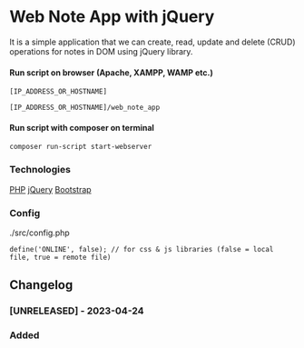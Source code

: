 # Web Note App with jQuery

It is a simple application that we can create, read, update and delete (CRUD) operations for notes in DOM using jQuery library.

#### Run script on browser (Apache, XAMPP, WAMP etc.)
```
[IP_ADDRESS_OR_HOSTNAME]
```

```
[IP_ADDRESS_OR_HOSTNAME]/web_note_app
```

#### Run script with composer on terminal
```
composer run-script start-webserver
```

### Technologies

[PHP](https://www.php.net/)
[jQuery](https://jquery.com/)
[Bootstrap](https://getbootstrap.com/)

### Config

./src/config.php

```
define('ONLINE', false); // for css & js libraries (false = local file, true = remote file)
```

## Changelog

### [UNRELEASED] - 2023-04-24
### Added


